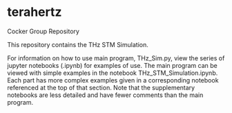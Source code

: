 # terahertz
Cocker Group Repository

This repository contains the THz STM Simulation.

For information on how to use main program, THz_Sim.py, view the series of jupyter notebooks (.ipynb) for examples of use. The main program can be viewed with simple examples in the notebook THz_STM_Simulation.ipynb. Each part has more complex examples given in a corresponding notebook referenced at the top of that section. Note that the supplementary notebooks are less detailed and have fewer comments than the main program.
